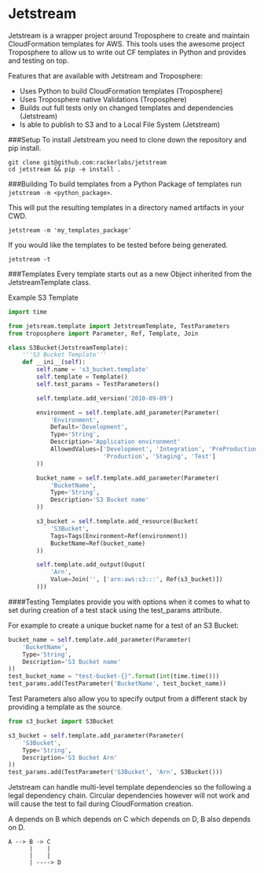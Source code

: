Jetstream
=========
Jetstream is a wrapper project around Troposphere to create and maintain
CloudFormation templates for AWS. This tools uses the awesome project
Troposphere to allow us to write out CF templates in Python and provides
and testing on top.

Features that are available with Jetstream and Troposphere:

- Uses Python to build CloudFormation templates (Troposphere)
- Uses Troposphere native Validations (Troposphere)
- Builds out full tests only on changed templates and dependencies (Jetstream)
- Is able to publish to S3 and to a Local File System (Jetstream)

###Setup
To install Jetstream you need to clone down the repository and
pip install.

```shell
git clone git@github.com:rackerlabs/jetstream
cd jetstream && pip -e install .
```

###Building
To build templates from a Python Package of templates
run `jetstream -m <python_package>`.

This will put the resulting templates in a directory named artifacts
in your CWD.
```shell
jetstream -m 'my_templates_package'
```

If you would like the templates to be tested before being generated.
```shell
jetstream -t
```

###Templates
Every template starts out as a new Object inherited from the JetstreamTemplate
class.

Example S3 Template
```python
import time

from jetsream.template import JetstreamTemplate, TestParameters
from troposphere import Parameter, Ref, Template, Join

class S3Bucket(JetstreamTemplate):
    '''S3 Bucket Template'''
    def __ini__(self):
        self.name = 's3_bucket.template'
        self.template = Template()
        self.test_params = TestParameters()

        self.template.add_version('2010-09-09')

        environment = self.template.add_parameter(Parameter(
            'Environment',
            Default='Development',
            Type='String',
            Description='Application environment'
            AllowedValues=['Development', 'Integration', 'PreProduction',
                           'Production', 'Staging', 'Test']
        ))

        bucket_name = self.template.add_parameter(Parameter(
            'BucketName',
            Type='String',
            Description='S3 Bucket name'
        ))

        s3_bucket = self.template.add_resource(Bucket(
            'S3Bucket',
            Tags=Tags(Environment=Ref(environment))
            BucketName=Ref(bucket_name)
        ))

        self.template.add_output(Ouput(
            'Arn',
            Value=Join('', ['arn:aws:s3:::', Ref(s3_bucket)])
        )))
```

####Testing
Templates provide you with options when it comes to what to set
during creation of a test stack using the test_params attribute.

For example to create a unique bucket name for a test of an
S3 Bucket:
```python
bucket_name = self.template.add_parameter(Parameter(
    'BucketName',
    Type='String',
    Description='S3 Bucket name'
))
test_bucket_name = "test-bucket-{}".format(int(time.time()))
test_params.add(TestParameter('BucketName', test_bucket_name))
```

Test Parameters also allow you to specify output from a
different stack by providing a template as the source.
```python
from s3_bucket import S3Bucket

s3_bucket = self.template.add_parameter(Parameter(
    'S3Bucket',
    Type='String',
    Description='S3 Bucket Arn'
))
test_params.add(TestParameter('S3Bucket', 'Arn', S3Bucket()))
```

Jetstream can handle multi-level template dependencies so the following
a legal dependency chain. Circular dependencies however will not work
and will cause the test to fail during CloudFormation creation.

A depends on B which depends on C which depends on D, B also depends on D.
```
A --> B -> C
      |    |
      |    |
      | ----> D
```
